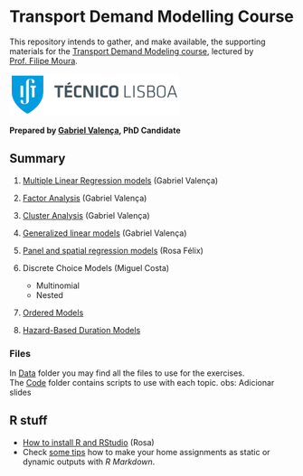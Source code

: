 Transport Demand Modelling Course
================

This repository intends to gather, and make available, the supporting
materials for the [Transport Demand Modeling
course](https://fenix.tecnico.ulisboa.pt/disciplinas/MPTra/2020-2021/1-semestre/materiais-de-apoio),
lectured by [Prof. Filipe
Moura](https://ushift.tecnico.ulisboa.pt/team-filipe-moura/).

![](README_files/ISTlogo.png)

**Prepared by [Gabriel
Valença](https://ushift.tecnico.ulisboa.pt/team-gabriel-valenca/), PhD
Candidate**

## Summary

1.  [Multiple Linear Regression models](1-MultipleLinearRegression.md)
    (Gabriel Valença)

2.  [Factor Analysis](2-FactorAnalysis.md) (Gabriel Valença)

3.  [Cluster Analysis](3-ClusterAnalysis.md) (Gabriel Valença)

4.  [Generalized linear models](4-GeneralizedLinearModels.md) (Gabriel
    Valença)

5.  [Panel and spatial regression models](5-PanelSpatialModels.md) (Rosa
    Félix)

6.  Discrete Choice Models (Miguel Costa)
    
      - Multinomial
      - Nested

7.  [Ordered Models](7-OrderedModels.md)

8.  [Hazard-Based Duration Models](8-HazardBasedModels.md)

### Files

In [Data](Data/) folder you may find all the files to use for the
exercises.  
The [Code](Code/) folder contains scripts to use with each topic. obs:
Adicionar slides

## R stuff

  - [How to install R and RStudio](0-InstallR.md) (Rosa)
  - Check [some tips](RMarkdownReports.md) how to make your home
    assignments as static or dynamic outputs with *R Markdown*.
